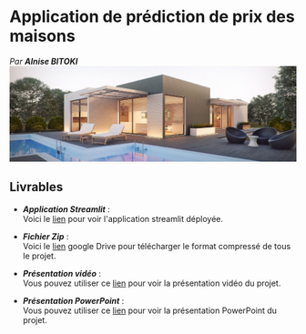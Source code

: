# Application de prédiction de prix des maisons
_Par **Alnise BITOKI**_
![](img/maison.jpg)

## Livrables

* _**Application Streamlit**_ : <br>
Voici le [lien](https://ashbrud-ml-house-price-prediction-6ei9e2.streamlit.app/) pour voir l'application streamlit déployée.

* _**Fichier Zip**_ : <br>
Voici le [lien](https://drive.google.com/file/d/1sqZyiz78VVFtp77c-Q-an9i4cer2qpFa/view?usp=share_link) google Drive pour télécharger le format compressé de tous le projet.

* _**Présentation vidéo**_ : <br>
Vous pouvez utiliser ce [lien](https://drive.google.com/file/d/1fKgU2eWoxoFxJj8255mkPGnHfW2D1HYS/view?usp=share_link) pour voir la présentation vidéo du projet.

* _**Présentation PowerPoint**_ : <br>
Vous pouvez utiliser ce [lien](https://docs.google.com/presentation/d/1jbW2L8azI0jMQwA5c9B7k2jXZOduLEb3cG1uPhB6xR4/edit?usp=sharing) pour voir la présentation PowerPoint du projet.